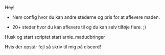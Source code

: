Hey!

- Nem config hvor du kan andre stederne og pris for at aflevere maden.

- 20+ steder hvor du kan aflevere til og du kan selv tilføje flere. ;)

Husk og start scriptet start arnie_madudbringer

Hvis der opstår fejl så skriv til mig på discord!

